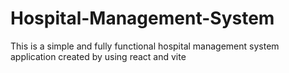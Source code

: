 # Hospital-Management-System
This is a simple and fully functional hospital management system application created by using react and vite 
